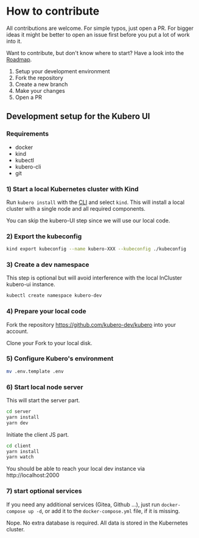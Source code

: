 # How to contribute

All contributions are welcome. For simple typos, just open a PR.
For bigger ideas it might be better to open an issue first before you put a lot of work into it. 

Want to contribute, but don't know where to start? Have a look into the [Roadmap](https://github.com/orgs/kubero-dev/projects/1).

1. Setup your development environment
2. Fork the repository
3. Create a new branch
4. Make your changes
5. Open a PR

## Development setup for the Kubero UI

### Requirements
- docker
- kind
- kubectl
- kubero-cli
- git


### 1) Start a local Kubernetes cluster with Kind
Run `kubero install` with the [CLI](https://github.com/kubero-dev/kubero-cli/releases/latest) and select `kind`. 
This will install a local cluster with a single node and all required components.

You can skip the kubero-UI step since we will use our local code.

### 2) Export the kubeconfig
```bash
kind export kubeconfig --name kubero-XXX --kubeconfig ./kubeconfig
```

### 3) Create a dev namespace
This step is optional but will avoid interference with the local InCluster kubero-ui instance.
```bash
kubectl create namespace kubero-dev
```

### 4) Prepare your local code
Fork the repository https://github.com/kubero-dev/kubero into your account.

Clone your Fork to your local disk.

### 5) Configure Kubero's environment
```bash
mv .env.template .env
```

### 6) Start local node server
This will start the server part. 
```bash
cd server
yarn install
yarn dev
```

Initiate the client JS part. 
```bash
cd client
yarn install
yarn watch
```

You should be able to reach your local dev instance via http://localhost:2000 

### 7) start optional services 
If you need any additional services (Gitea, Github ...), just run `docker-compose up -d`, or add it to the `docker-compose.yml` file, if it is missing.

Nope. No extra database is required. All data is stored in the Kubernetes cluster.

